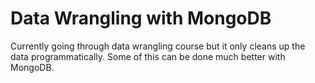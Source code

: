 # Data Wrangling with MongoDB

Currently going through data wrangling course but it only cleans up the data programmatically. Some of this can be done much better with MongoDB.
